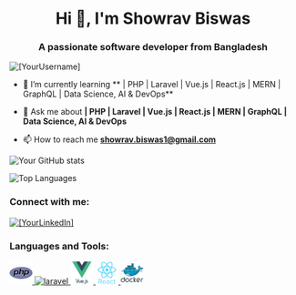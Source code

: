 <h1 align="center">Hi 👋, I'm Showrav Biswas</h1>
<h3 align="center">A passionate software developer from Bangladesh</h3>

<p align="left"> <img src="https://komarev.com/ghpvc/?username=[YourUsername]&label=Profile%20views&color=0e75b6&style=flat" alt="[YourUsername]" /> </p>

- 🌱 I’m currently learning ** | PHP | Laravel | Vue.js | React.js | MERN | GraphQL | Data Science, AI & DevOps**

- 💬 Ask me about **| PHP | Laravel | Vue.js | React.js | MERN | GraphQL | Data Science, AI & DevOps**

- 📫 How to reach me **showrav.biswas1@gmail.com**

![Your GitHub stats](https://github-readme-stats.vercel.app/api?username=ShowravBiswas&show_icons=true&theme=radical)

![Top Languages](https://github-readme-stats.vercel.app/api/top-langs/?username=ShowravBiswas&layout=compact&theme=radical)

<h3 align="left">Connect with me:</h3>
<p align="left">
<a href="https://www.linkedin.com/in/showrav-biswas/" target="blank"><img align="center" src="https://cdn.jsdelivr.net/npm/simple-icons@3.0.1/icons/linkedin.svg" alt="[YourLinkedIn]" height="30" width="40" /></a>
</p>

<h3 align="left">Languages and Tools:</h3>
<p align="left">
<a href="https://www.php.net" target="_blank"> <img src="https://raw.githubusercontent.com/devicons/devicon/master/icons/php/php-original.svg" alt="php" width="40" height="40"/> </a>
<a href="https://laravel.com/" target="_blank"> 
    <img src="https://upload.wikimedia.org/wikipedia/commons/9/9a/Laravel.svg" alt="laravel" width="40" height="40"/> 
</a>
<a href="https://vuejs.org/" target="_blank"> <img src="https://raw.githubusercontent.com/devicons/devicon/master/icons/vuejs/vuejs-original-wordmark.svg" alt="vuejs" width="40" height="40"/> </a>
<a href="https://reactjs.org/" target="_blank"> <img src="https://raw.githubusercontent.com/devicons/devicon/master/icons/react/react-original-wordmark.svg" alt="react" width="40" height="40"/> </a>
<a href="https://www.docker.com/" target="_blank"> <img src="https://raw.githubusercontent.com/devicons/devicon/master/icons/docker/docker-original-wordmark.svg" alt="docker" width="40" height="40"/> </a>
<!-- Add more technologies that you are skilled in -->
</p>
